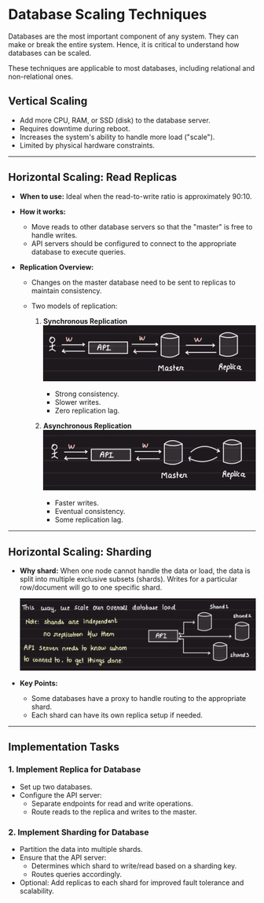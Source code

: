 # Database Scaling Techniques

Databases are the most important component of any system. They can make or break the entire system. Hence, it is critical to understand how databases can be scaled.

These techniques are applicable to most databases, including relational and non-relational ones.

## Vertical Scaling

- Add more CPU, RAM, or SSD (disk) to the database server.
- Requires downtime during reboot.
- Increases the system's ability to handle more load ("scale").
- Limited by physical hardware constraints.

---

## Horizontal Scaling: Read Replicas

- **When to use:** Ideal when the read-to-write ratio is approximately 90:10.
- **How it works:**
  - Move reads to other database servers so that the "master" is free to handle writes.
  - API servers should be configured to connect to the appropriate database to execute queries.
- **Replication Overview:**

  - Changes on the master database need to be sent to replicas to maintain consistency.
  - Two models of replication:

    1. **Synchronous Replication**  
       ![Synchronous Replication](image-1.png)

       - Strong consistency.
       - Slower writes.
       - Zero replication lag.

    2. **Asynchronous Replication**  
       ![Asynchronous Replication](image-2.png)
       - Faster writes.
       - Eventual consistency.
       - Some replication lag.

---

## Horizontal Scaling: Sharding

- **Why shard:** When one node cannot handle the data or load, the data is split into multiple exclusive subsets (shards). Writes for a particular row/document will go to one specific shard.

  ![Sharding](image-3.png)

- **Key Points:**
  - Some databases have a proxy to handle routing to the appropriate shard.
  - Each shard can have its own replica setup if needed.

---

## Implementation Tasks

### 1. Implement Replica for Database

- Set up two databases.
- Configure the API server:
  - Separate endpoints for read and write operations.
  - Route reads to the replica and writes to the master.

### 2. Implement Sharding for Database

- Partition the data into multiple shards.
- Ensure that the API server:
  - Determines which shard to write/read based on a sharding key.
  - Routes queries accordingly.
- Optional: Add replicas to each shard for improved fault tolerance and scalability.
